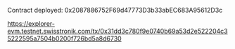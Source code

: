 

Contract deployed: 0x2087886752F69d47773D3b33abEC683A95612D3c

https://explorer-evm.testnet.swisstronik.com/tx/0x31dd3c780f9e0740b69a53d2e522204c35222595a7504b0200f726bd5a8d6730